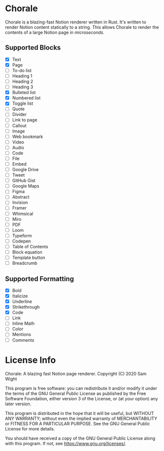 # Chorale

Chorale is a blazing-fast Notion renderer written in Rust. It's written to render Notion content statically to a string. This allows Chorale to render the contents of a large Notion page in *microseconds*.

## Supported Blocks

- [x] Text
- [x] Page
- [ ] To-do list
- [ ] Heading 1
- [ ] Heading 2
- [ ] Heading 3
- [x] Bulleted list
- [x] Numbered list
- [x] Toggle list
- [ ] Quote
- [ ] Divider
- [ ] Link to page
- [ ] Callout
- [ ] Image
- [ ] Web bookmark
- [ ] Video
- [ ] Audio
- [ ] Code
- [ ] File
- [ ] Embed
- [ ] Google Drive
- [ ] Tweet
- [ ] GitHub Gist
- [ ] Google Maps
- [ ] Figma
- [ ] Abstract
- [ ] Invision
- [ ] Framer
- [ ] Whimsical
- [ ] Miro
- [ ] PDF
- [ ] Loom
- [ ] Typeform
- [ ] Codepen
- [ ] Table of Contents
- [ ] Block equation
- [ ] Template button
- [ ] Breadcrumb

## Supported Formatting
- [x] Bold
- [x] Italicize
- [x] Underline
- [x] Strikethrough
- [x] Code
- [ ] Link
- [ ] Inline Math
- [ ] Color
- [ ] Mentions
- [ ] Comments

# License Info

Chorale: A blazing fast Notion page renderer.
Copyright (C) 2020 Sam Wight

This program is free software: you can redistribute it and/or modify it under the terms of the GNU General Public License as published by the Free Software Foundation, either version 3 of the License, or (at your option) any later version.

This program is distributed in the hope that it will be useful, but WITHOUT ANY WARRANTY; without even the implied warranty of MERCHANTABILITY or FITNESS FOR A PARTICULAR PURPOSE. See the GNU General Public License for more details.

You should have received a copy of the GNU General Public License along with this program. If not, see <https://www.gnu.org/licenses/>.
